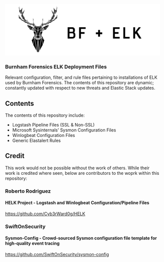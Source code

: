 ![Screenshot](/images/bf+elk.PNG)
### Burnham Forensics ELK Deployment Files
Relevant configuration, filter, and rule files pertaining to installations of ELK used by Burnham Forensics. The contents of this repository are dynamic; constantly updated with respect to new threats and Elastic Stack updates. 

## Contents
The contents of this repository include:
- Logstash Pipeline Files (SSL & Non-SSL)
- Microsoft Sysinternals' Sysmon Configuration Files
- Winlogbeat Configuration Files
- Generic Elastalert Rules

## Credit
This work would not be possible without the work of others. While their work is credited where seen, below are contributors to the woprk within this repository:

### Roberto Rodriguez
#### HELK Project - Logstash and Winlogbeat Configuration/Pipeline Files
https://github.com/Cyb3rWard0g/HELK

### SwiftOnSecurity
#### Sysmon-Config - Crowd-sourced Sysmon configuration file template for high-quality event tracing 
https://github.com/SwiftOnSecurity/sysmon-config
